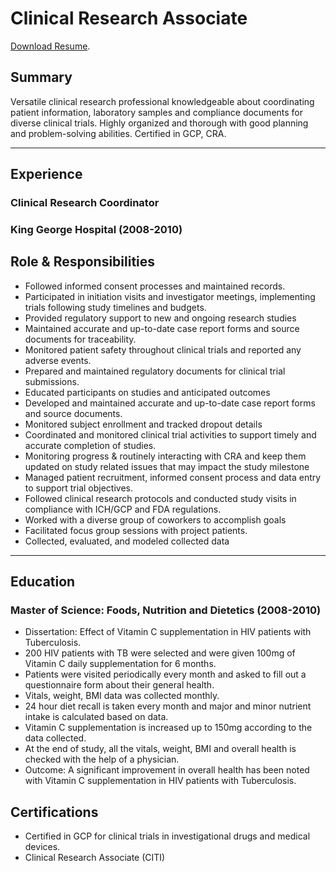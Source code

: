 # Clinical Research Associate
[Download Resume](./NVSirisha_Kasi.pdf).
## Summary
Versatile clinical research professional knowledgeable about coordinating patient information, laboratory samples and compliance documents for diverse clinical trials. Highly organized and thorough with good planning and problem-solving abilities. Certified in GCP, CRA.

* * * 

## Experience
### Clinical Research Coordinator
### King George Hospital (2008-2010)

## Role & Responsibilities
* Followed informed consent processes and maintained records.
* Participated in initiation visits and investigator meetings, implementing trials following study timelines and budgets.
* Provided regulatory support to new and ongoing research studies
* Maintained accurate and up-to-date case report forms and source documents for traceability.
* Monitored patient safety throughout clinical trials and reported any adverse events.
* Prepared and maintained regulatory documents for clinical trial submissions.
* Educated participants on studies and anticipated outcomes
* Developed and maintained accurate and up-to-date case report forms and source documents.
* Monitored subject enrollment and tracked dropout details
* Coordinated and monitored clinical trial activities to support timely and accurate completion of studies.
* Monitoring progress & routinely interacting with CRA and keep them updated on study related issues that may impact the study milestone
* Managed patient recruitment, informed consent process and data entry to support trial objectives.
* Followed clinical research protocols and conducted study visits in compliance with ICH/GCP and FDA regulations.
* Worked with a diverse group of coworkers to accomplish goals
* Facilitated focus group sessions with project patients.
* Collected, evaluated, and modeled collected data

* * * 

## Education
### Master of Science: Foods, Nutrition and Dietetics (2008-2010)
* Dissertation: Effect of Vitamin C supplementation in HIV patients with Tuberculosis.
* 200 HIV patients with TB were selected and were given 100mg of Vitamin C daily supplementation for 6 months.
* Patients were visited periodically every month and asked to fill out a questionnaire form about their general health.
* Vitals, weight, BMI data was collected monthly.
* 24 hour diet recall is taken every month and major and minor nutrient intake is calculated based on data.
* Vitamin C supplementation is increased up to 150mg according to the data collected.
* At the end of study, all the vitals, weight, BMI and overall health is checked with the help of a physician.
* Outcome: A significant improvement in overall health has been noted with Vitamin C supplementation in HIV patients with Tuberculosis.

## Certifications
* Certified in GCP for clinical trials in investigational drugs and medical devices.
* Clinical Research Associate (CITI)
